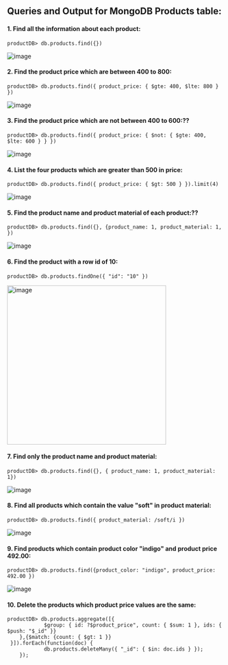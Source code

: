 ## **Queries and Output for MongoDB Products table:**


#### 1.	Find all the information about each product:
     
    productDB> db.products.find({})
![image](https://github.com/karthikar-dev/JFSD/assets/86464165/a5525f65-03a2-4b80-9309-d7dcc5031eff)


#### 2.	Find the product price which are between 400 to 800:
    
    productDB> db.products.find({ product_price: { $gte: 400, $lte: 800 } })
![image](https://github.com/karthikar-dev/JFSD/assets/86464165/ba9291ee-8dca-46e6-a4dc-20d9a189a47d)


#### 3.	Find the product price which are not between 400 to 600:??	
    
    productDB> db.products.find({ product_price: { $not: { $gte: 400, $lte: 600 } } })
![image](https://github.com/karthikar-dev/JFSD/assets/86464165/c00ff9c2-c294-4e9f-9a36-89e253a20ac4)


#### 4.	List the four products which are greater than 500 in price:
    
    productDB> db.products.find({ product_price: { $gt: 500 } }).limit(4) 
![image](https://github.com/karthikar-dev/JFSD/assets/86464165/06def511-77db-4735-9af9-c8504079f2d0)


#### 5.	Find the product name and product material of each product:??	
    
    productDB> db.products.find({}, {product_name: 1, product_material: 1, })
![image](https://github.com/karthikar-dev/JFSD/assets/86464165/c0a63a03-8cac-4c1d-aea3-ac75caade0e6)


#### 6.	Find the product with a row id of 10:	
    
    productDB> db.products.findOne({ "id": "10" })
<img width="371" alt="image" src="https://github.com/karthikar-dev/JFSD/assets/86464165/15c61474-eff7-4ae5-9db0-7b10124520af">


#### 7.	Find only the product name and product material:

    productDB> db.products.find({}, { product_name: 1, product_material: 1})
![image](https://github.com/karthikar-dev/JFSD/assets/86464165/5a6c3b64-d521-4fbd-8a6d-9c6ccf0032a9)


#### 8.	Find all products which contain the value "soft" in product material:
    
    productDB> db.products.find({ product_material: /soft/i })
![image](https://github.com/karthikar-dev/JFSD/assets/86464165/95d964ed-d472-453e-9cce-b5388d78abb9)


#### 9.	Find products which contain product color "indigo" and product price 492.00:

	productDB> db.products.find({product_color: "indigo", product_price: 492.00 })
![image](https://github.com/karthikar-dev/JFSD/assets/86464165/c56e490d-5cb9-48d7-ac41-3070d4d9db80)


#### 10.	Delete the products which product price values are the same:

	productDB> db.products.aggregate([{
        		$group: { id: ?$product_price", count: { $sum: 1 }, ids: { $push: "$_id" }}
    	},{$match: {count: { $gt: 1 }}
   	 }]).forEach(function(doc) {
        		db.products.deleteMany({ "_id": { $in: doc.ids } });
    	});




